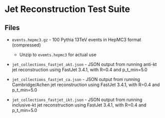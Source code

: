 # Jet Reconstruction Test Suite

## Files

- `events.hepmc3.gz` - 100 Pythia 13TeV events in HepMC3 format (compressed)
  - Unzip to `evemts.hepmc3` for actual use

- `jet_collections_fastjet_akt.json` - JSON output from running anti-kt jet reconstruction using FastJet 3.4.1, with R=0.4 and p_t_min=5.0
- `jet_collections_fastjet_ca.json` - JSON output from running Cambridge/Achen jet reconstruction using FastJet 3.4.1, with R=0.4 and p_t_min=5.0
- `jet_collections_fastjet_ikt.json` - JSON output from running inclusive-kt jet reconstruction using FastJet 3.4.1, with R=0.4 and p_t_min=5.0
